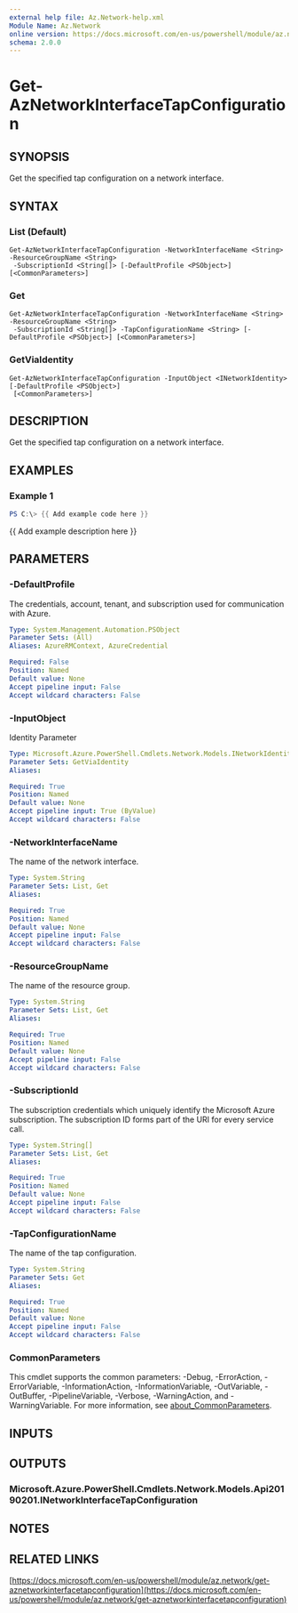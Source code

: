 ```yaml
---
external help file: Az.Network-help.xml
Module Name: Az.Network
online version: https://docs.microsoft.com/en-us/powershell/module/az.network/get-aznetworkinterfacetapconfiguration
schema: 2.0.0
---
```


# Get-AzNetworkInterfaceTapConfiguration

## SYNOPSIS
Get the specified tap configuration on a network interface.

## SYNTAX

### List (Default)
```
Get-AzNetworkInterfaceTapConfiguration -NetworkInterfaceName <String> -ResourceGroupName <String>
 -SubscriptionId <String[]> [-DefaultProfile <PSObject>] [<CommonParameters>]
```

### Get
```
Get-AzNetworkInterfaceTapConfiguration -NetworkInterfaceName <String> -ResourceGroupName <String>
 -SubscriptionId <String[]> -TapConfigurationName <String> [-DefaultProfile <PSObject>] [<CommonParameters>]
```

### GetViaIdentity
```
Get-AzNetworkInterfaceTapConfiguration -InputObject <INetworkIdentity> [-DefaultProfile <PSObject>]
 [<CommonParameters>]
```

## DESCRIPTION
Get the specified tap configuration on a network interface.

## EXAMPLES

### Example 1
```powershell
PS C:\> {{ Add example code here }}
```

{{ Add example description here }}

## PARAMETERS

### -DefaultProfile
The credentials, account, tenant, and subscription used for communication with Azure.

```yaml
Type: System.Management.Automation.PSObject
Parameter Sets: (All)
Aliases: AzureRMContext, AzureCredential

Required: False
Position: Named
Default value: None
Accept pipeline input: False
Accept wildcard characters: False
```

### -InputObject
Identity Parameter

```yaml
Type: Microsoft.Azure.PowerShell.Cmdlets.Network.Models.INetworkIdentity
Parameter Sets: GetViaIdentity
Aliases:

Required: True
Position: Named
Default value: None
Accept pipeline input: True (ByValue)
Accept wildcard characters: False
```

### -NetworkInterfaceName
The name of the network interface.

```yaml
Type: System.String
Parameter Sets: List, Get
Aliases:

Required: True
Position: Named
Default value: None
Accept pipeline input: False
Accept wildcard characters: False
```

### -ResourceGroupName
The name of the resource group.

```yaml
Type: System.String
Parameter Sets: List, Get
Aliases:

Required: True
Position: Named
Default value: None
Accept pipeline input: False
Accept wildcard characters: False
```

### -SubscriptionId
The subscription credentials which uniquely identify the Microsoft Azure subscription.
The subscription ID forms part of the URI for every service call.

```yaml
Type: System.String[]
Parameter Sets: List, Get
Aliases:

Required: True
Position: Named
Default value: None
Accept pipeline input: False
Accept wildcard characters: False
```

### -TapConfigurationName
The name of the tap configuration.

```yaml
Type: System.String
Parameter Sets: Get
Aliases:

Required: True
Position: Named
Default value: None
Accept pipeline input: False
Accept wildcard characters: False
```

### CommonParameters
This cmdlet supports the common parameters: -Debug, -ErrorAction, -ErrorVariable, -InformationAction, -InformationVariable, -OutVariable, -OutBuffer, -PipelineVariable, -Verbose, -WarningAction, and -WarningVariable. For more information, see [about_CommonParameters](http://go.microsoft.com/fwlink/?LinkID=113216).

## INPUTS

## OUTPUTS

### Microsoft.Azure.PowerShell.Cmdlets.Network.Models.Api20190201.INetworkInterfaceTapConfiguration
## NOTES

## RELATED LINKS

[https://docs.microsoft.com/en-us/powershell/module/az.network/get-aznetworkinterfacetapconfiguration](https://docs.microsoft.com/en-us/powershell/module/az.network/get-aznetworkinterfacetapconfiguration)

